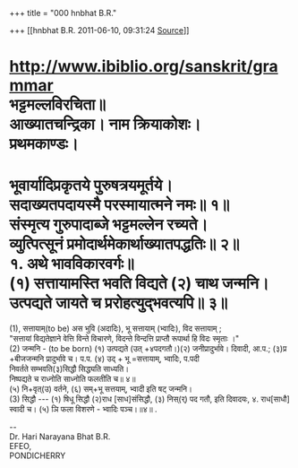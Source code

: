 +++
title = "000 hnbhat B.R."

+++
[[hnbhat B.R.	2011-06-10, 09:31:24 [Source](https://groups.google.com/g/samskrita/c/oFGYmL9AR6g)]]



<http://www.ibiblio.org/sanskrit/grammar>  
भट्टमल्लविरचिता॥  
आख्यातचन्द्रिका। नाम क्रियाकोशः।  
प्रथमकाण्डः।  
===========  
भूवार्यादिप्रकृतये पुरुषत्रयमूर्तये।  
सदाख्यतपदायस्मै परस्मायात्मने नमः॥ १॥  
संस्मृत्य गुरुपादाब्जे भट्टमल्लेन रच्यते।  
व्युत्पित्सूनं प्रमोदार्थमेकार्थाख्यातपद्धतिः॥ २॥  
१. अथे भावविकारवर्गः॥  
(१) सत्तायामस्ति भवति विद्यते (२) चाथ जन्मनि।  
उत्पद्यते जायते च प्ररोहत्युद्भवत्यपि॥ ३॥  
=========  
(1), सत्तायाम्(to be) अस भुवि (अदादिः), भू सत्तायाम् (भ्वादिः), विद सत्तायाम् ;   
"सत्तायां विद्यतेज्ञाने वेत्ति विन्ते विचारणे, विदन्ते विन्दत्ति प्राप्तौ रूपार्था हि विदः स्मृताः ।"  
(2) जन्मनि - (to be born) (१) उत्पद्यते (उत् +४पदगतौ।)(२)
जनीप्रादुर्भावे। दिवादी, आ.प.; (३)प्र +बीजजन्मनि प्रादुर्भावे च। प.प. (४) उद् + भू =सत्तायाम्, भ्वादिः, प.पदी  
निवर्तते सम्भवति(३)सिद्धौ सिद्ध्यति साध्यति।  
निष्पद्यते च राध्नोति साध्नोति फलतीति च॥ ४॥  
(५) नि+वृत्(उ) वर्तने, (६) सम्+भू सत्तयाम्, भ्वादी इति षट् जन्मनि।  
(3) सिद्धौ --- (१) षिधू सिद्धौ (२)राध \[साध\]संसिद्धौ, (३) निस्(र्) पद गतौ, इति दिवादयः, ४. राध\[साधौ\] स्वादी च। (५) ञि फला विशरणे - भ्वादिः पञ्च।॥४॥ .  
  
  
--  
Dr. Hari Narayana Bhat B.R.  
EFEO,  
PONDICHERRY

